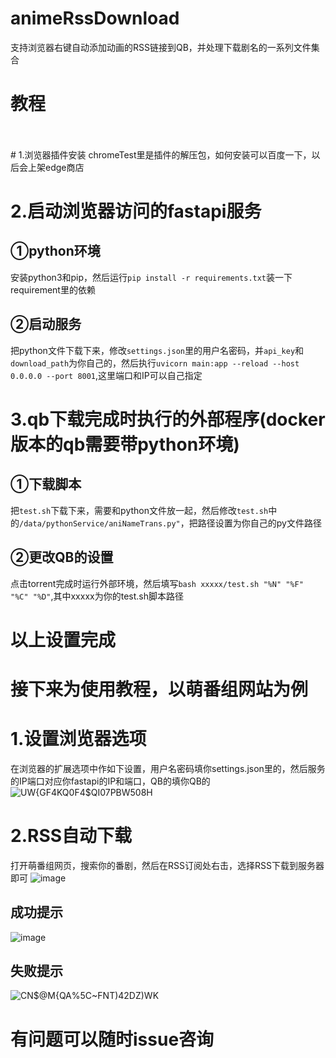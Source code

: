 # animeRssDownload
支持浏览器右键自动添加动画的RSS链接到QB，并处理下载剧名的一系列文件集合

# 教程
<br/>
<br/>
# 1.浏览器插件安装
chromeTest里是插件的解压包，如何安装可以百度一下，以后会上架edge商店

# 2.启动浏览器访问的fastapi服务
## ①python环境
安装python3和pip，然后运行`pip install -r requirements.txt`装一下requirement里的依赖
## ②启动服务
把python文件下载下来，修改`settings.json`里的用户名密码，并`api_key`和`download_path`为你自己的，然后执行`uvicorn main:app --reload --host 0.0.0.0 --port 8001`,这里端口和IP可以自己指定

# 3.qb下载完成时执行的外部程序(docker版本的qb需要带python环境)
## ①下载脚本
把`test.sh`下载下来，需要和python文件放一起，然后修改`test.sh`中的`/data/pythonService/aniNameTrans.py"`，把路径设置为你自己的py文件路径
## ②更改QB的设置
点击torrent完成时运行外部环境，然后填写`bash xxxxx/test.sh "%N" "%F"  "%C" "%D"`,其中xxxxx为你的test.sh脚本路径

# 以上设置完成

# 接下来为使用教程，以萌番组网站为例
# 1.设置浏览器选项
在浏览器的扩展选项中作如下设置，用户名密码填你settings.json里的，然后服务的IP端口对应你fastapi的IP和端口，QB的填你QB的
![UW{GF4KQ0F4$QI07PBW508H](https://user-images.githubusercontent.com/24666325/150326519-469a2ee9-1da3-4025-9f9b-ffd67ee65d0b.png)
# 2.RSS自动下载
打开萌番组网页，搜索你的番剧，然后在RSS订阅处右击，选择RSS下载到服务器即可
![image](https://user-images.githubusercontent.com/24666325/150326991-8ff9c101-ac01-4148-86b7-ff389d3feb5f.png)

## 成功提示
![image](https://user-images.githubusercontent.com/24666325/150327256-2affcf4e-7205-4410-8ebb-21c98343770d.png)

## 失败提示
![CN$@M{QA%5C~FNT)42DZ)WK](https://user-images.githubusercontent.com/24666325/150327330-2a21d904-b97c-4808-8c8f-c8eb6b22e123.png)


# 有问题可以随时issue咨询

